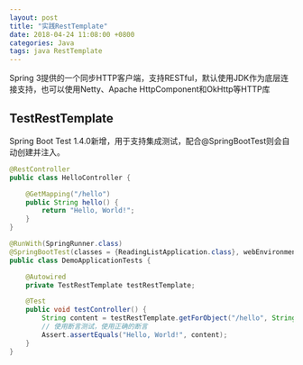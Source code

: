 ```yaml
---
layout: post
title: "实践RestTemplate"
date: 2018-04-24 11:08:00 +0800
categories: Java
tags: java RestTemplate
---
```


Spring 3提供的一个同步HTTP客户端，支持RESTful，默认使用JDK作为底层连接支持，也可以使用Netty、Apache HttpComponent和OkHttp等HTTP库



## TestRestTemplate

Spring Boot Test 1.4.0新增，用于支持集成测试，配合@SpringBootTest则会自动创建并注入。

```java
@RestController
public class HelloController {

    @GetMapping("/hello")
    public String hello() {
        return "Hello, World!";
    }
}
```



```java
@RunWith(SpringRunner.class)
@SpringBootTest(classes = {ReadingListApplication.class}, webEnvironment = SpringBootTest.WebEnvironment.RANDOM_PORT)
public class DemoApplicationTests {

    @Autowired
    private TestRestTemplate testRestTemplate;

    @Test
    public void testController() {
        String content = testRestTemplate.getForObject("/hello", String.class);
        // 使用断言测试，使用正确的断言
        Assert.assertEquals("Hello, World!", content);
    }
}
```

